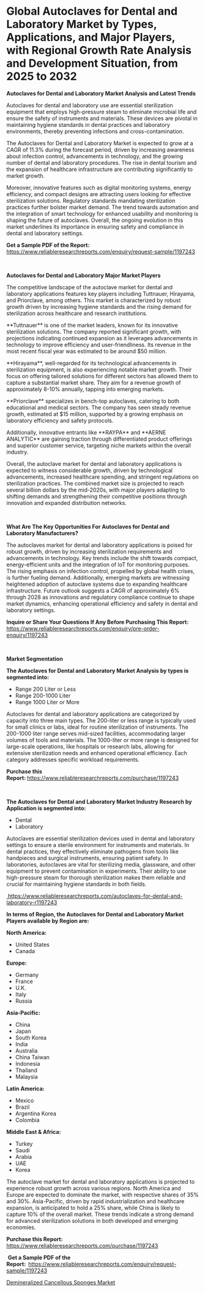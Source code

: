 <p><h1>Global Autoclaves for Dental and Laboratory Market by Types, Applications, and Major Players, with Regional Growth Rate Analysis and Development Situation, from 2025 to 2032</h1></p><p><strong>Autoclaves for Dental and Laboratory Market Analysis and Latest Trends</strong></p>
<p><p>Autoclaves for dental and laboratory use are essential sterilization equipment that employs high-pressure steam to eliminate microbial life and ensure the safety of instruments and materials. These devices are pivotal in maintaining hygiene standards in dental practices and laboratory environments, thereby preventing infections and cross-contamination. </p><p>The Autoclaves for Dental and Laboratory Market is expected to grow at a CAGR of 11.3% during the forecast period, driven by increasing awareness about infection control, advancements in technology, and the growing number of dental and laboratory procedures. The rise in dental tourism and the expansion of healthcare infrastructure are contributing significantly to market growth. </p><p>Moreover, innovative features such as digital monitoring systems, energy efficiency, and compact designs are attracting users looking for effective sterilization solutions. Regulatory standards mandating sterilization practices further bolster market demand. The trend towards automation and the integration of smart technology for enhanced usability and monitoring is shaping the future of autoclaves. Overall, the ongoing evolution in this market underlines its importance in ensuring safety and compliance in dental and laboratory settings.</p></p>
<p><strong>Get a Sample PDF of the Report:&nbsp;</strong> <a href="https://www.reliableresearchreports.com/enquiry/request-sample/1197243?utm_campaign=3070&utm_medium=2&utm_source=Github&utm_content=ia&utm_term=05032025&utm_id=autoclaves-for-dental-and-laboratory">https://www.reliableresearchreports.com/enquiry/request-sample/1197243</a></p>
<p>&nbsp;</p>
<p><strong>Autoclaves for Dental and Laboratory Major Market Players</strong></p>
<p><p>The competitive landscape of the autoclave market for dental and laboratory applications features key players including Tuttnauer, Hirayama, and Priorclave, among others. This market is characterized by robust growth driven by increasing hygiene standards and the rising demand for sterilization across healthcare and research institutions.</p><p>**Tuttnauer** is one of the market leaders, known for its innovative sterilization solutions. The company reported significant growth, with projections indicating continued expansion as it leverages advancements in technology to improve efficiency and user-friendliness. Its revenue in the most recent fiscal year was estimated to be around $50 million.</p><p>**Hirayama**, well-regarded for its technological advancements in sterilization equipment, is also experiencing notable market growth. Their focus on offering tailored solutions for different sectors has allowed them to capture a substantial market share. They aim for a revenue growth of approximately 8-10% annually, tapping into emerging markets.</p><p>**Priorclave** specializes in bench-top autoclaves, catering to both educational and medical sectors. The company has seen steady revenue growth, estimated at $15 million, supported by a growing emphasis on laboratory efficiency and safety protocols.</p><p>Additionally, innovative entrants like **RAYPA** and **AERNE ANALYTIC** are gaining traction through differentiated product offerings and superior customer service, targeting niche markets within the overall industry.</p><p>Overall, the autoclave market for dental and laboratory applications is expected to witness considerable growth, driven by technological advancements, increased healthcare spending, and stringent regulations on sterilization practices. The combined market size is projected to reach several billion dollars by the mid-2020s, with major players adapting to shifting demands and strengthening their competitive positions through innovation and expanded distribution networks.</p></p>
<p>&nbsp;</p>
<p><strong>What Are The Key Opportunities For Autoclaves for Dental and Laboratory Manufacturers?</strong></p>
<p><p>The autoclaves market for dental and laboratory applications is poised for robust growth, driven by increasing sterilization requirements and advancements in technology. Key trends include the shift towards compact, energy-efficient units and the integration of IoT for monitoring purposes. The rising emphasis on infection control, propelled by global health crises, is further fueling demand. Additionally, emerging markets are witnessing heightened adoption of autoclave systems due to expanding healthcare infrastructure. Future outlook suggests a CAGR of approximately 6% through 2028 as innovations and regulatory compliance continue to shape market dynamics, enhancing operational efficiency and safety in dental and laboratory settings.</p></p>
<p><strong>Inquire or Share Your Questions If Any Before Purchasing This Report:</strong> <a href="https://www.reliableresearchreports.com/enquiry/pre-order-enquiry/1197243?utm_campaign=3070&utm_medium=2&utm_source=Github&utm_content=ia&utm_term=05032025&utm_id=autoclaves-for-dental-and-laboratory">https://www.reliableresearchreports.com/enquiry/pre-order-enquiry/1197243</a></p>
<p>&nbsp;</p>
<p><strong>Market Segmentation</strong></p>
<p><strong>The Autoclaves for Dental and Laboratory Market Analysis by types is segmented into:</strong></p>
<p><ul><li>Range 200 Liter or Less</li><li>Range 200-1000 Liter</li><li>Range 1000 Liter or More</li></ul></p>
<p><p>Autoclaves for dental and laboratory applications are categorized by capacity into three main types. The 200-liter or less range is typically used for small clinics or labs, ideal for routine sterilization of instruments. The 200-1000 liter range serves mid-sized facilities, accommodating larger volumes of tools and materials. The 1000-liter or more range is designed for large-scale operations, like hospitals or research labs, allowing for extensive sterilization needs and enhanced operational efficiency. Each category addresses specific workload requirements.</p></p>
<p><strong>Purchase this Report:&nbsp;</strong><a href="https://www.reliableresearchreports.com/purchase/1197243?utm_campaign=3070&utm_medium=2&utm_source=Github&utm_content=ia&utm_term=05032025&utm_id=autoclaves-for-dental-and-laboratory">https://www.reliableresearchreports.com/purchase/1197243</a></p>
<p>&nbsp;</p>
<p><strong>The Autoclaves for Dental and Laboratory Market Industry Research by Application is segmented into:</strong></p>
<p><ul><li>Dental</li><li>Laboratory</li></ul></p>
<p><p>Autoclaves are essential sterilization devices used in dental and laboratory settings to ensure a sterile environment for instruments and materials. In dental practices, they effectively eliminate pathogens from tools like handpieces and surgical instruments, ensuring patient safety. In laboratories, autoclaves are vital for sterilizing media, glassware, and other equipment to prevent contamination in experiments. Their ability to use high-pressure steam for thorough sterilization makes them reliable and crucial for maintaining hygiene standards in both fields.</p></p>
<p><a href="https://www.reliableresearchreports.com/autoclaves-for-dental-and-laboratory-r1197243?utm_campaign=3070&utm_medium=2&utm_source=Github&utm_content=ia&utm_term=05032025&utm_id=autoclaves-for-dental-and-laboratory">&nbsp;https://www.reliableresearchreports.com/autoclaves-for-dental-and-laboratory-r1197243</a></p>
<p><strong>In terms of Region, the Autoclaves for Dental and Laboratory Market Players available by Region are:</strong></p>
<p>
    <p> <strong> North America: </strong>
        <ul>
            <li>United States</li>
            <li>Canada</li>
        </ul>
        </p> 
    <p> <strong> Europe: </strong>
        <ul>
            <li>Germany</li>
            <li>France</li>
            <li>U.K.</li>
            <li>Italy</li>
            <li>Russia</li>
        </ul>
        </p> 
    <p> <strong> Asia-Pacific: </strong>
        <ul>
            <li>China</li>
            <li>Japan</li>
            <li>South Korea</li>
            <li>India</li>
            <li>Australia</li>
            <li>China Taiwan</li>
            <li>Indonesia</li>
            <li>Thailand</li>
            <li>Malaysia</li>
        </ul>
        </p> 
    <p> <strong> Latin America: </strong>
        <ul>
            <li>Mexico</li>
            <li>Brazil</li>
            <li>Argentina Korea</li>
            <li>Colombia</li>
        </ul>
        </p> 
    <p> <strong> Middle East & Africa: </strong>
        <ul>
            <li>Turkey</li>
            <li>Saudi</li>
            <li>Arabia</li>
            <li>UAE</li>
            <li>Korea</li>
        </ul>
    </p>
    </p>
<p><p>The autoclave market for dental and laboratory applications is projected to experience robust growth across various regions. North America and Europe are expected to dominate the market, with respective shares of 35% and 30%. Asia-Pacific, driven by rapid industrialization and healthcare expansion, is anticipated to hold a 25% share, while China is likely to capture 10% of the overall market. These trends indicate a strong demand for advanced sterilization solutions in both developed and emerging economies.</p></p>
<p><strong>Purchase this Report: </strong><a href="https://www.reliableresearchreports.com/purchase/1197243?utm_campaign=3070&utm_medium=2&utm_source=Github&utm_content=ia&utm_term=05032025&utm_id=autoclaves-for-dental-and-laboratory">https://www.reliableresearchreports.com/purchase/1197243</a></p>
<p>&nbsp;<strong>Get a Sample PDF of the Report:&nbsp;&nbsp;</strong><a href="https://www.reliableresearchreports.com/enquiry/request-sample/1197243?utm_campaign=3070&utm_medium=2&utm_source=Github&utm_content=ia&utm_term=05032025&utm_id=autoclaves-for-dental-and-laboratory">https://www.reliableresearchreports.com/enquiry/request-sample/1197243</a></p>
<p><strong></strong></p>
<p><p><a href="https://github.com/amoakuolaopa/Market-Research-Report-List-1/blob/main/demineralized-cancellous-sponges-market.md?utm_campaign=3070&utm_medium=2&utm_source=Github&utm_content=ia&utm_term=05032025&utm_id=autoclaves-for-dental-and-laboratory">Demineralized Cancellous Sponges Market</a></p></p>